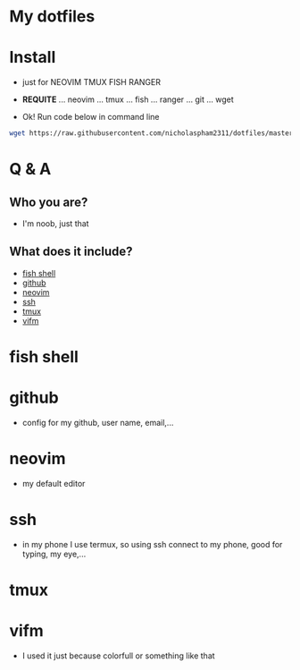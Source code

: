 # My dotfiles
# Install
* just for NEOVIM TMUX FISH RANGER
* **REQUITE**
... neovim
... tmux
... fish
... ranger
... git
... wget

* Ok! Run code below in command line

```bash
wget https://raw.githubusercontent.com/nicholaspham2311/dotfiles/master/install.bash ; bash install.bash ; rm install.bash
```

# Q & A
## Who you are?
* I'm noob, just that

## What does it include?
* [fish shell](#fish-shell)
* [github](#github)
* [neovim](#neovim)
* [ssh](#ssh)
* [tmux](#tmux)
* [vifm](#vifm)

# fish shell
# github
* config for my github, user name, email,...  
# neovim
* my default editor
# ssh
* in my phone I use termux, so using ssh connect to my phone, good for typing, my eye,...
# tmux
# vifm
* I used it just because colorfull or something like that
